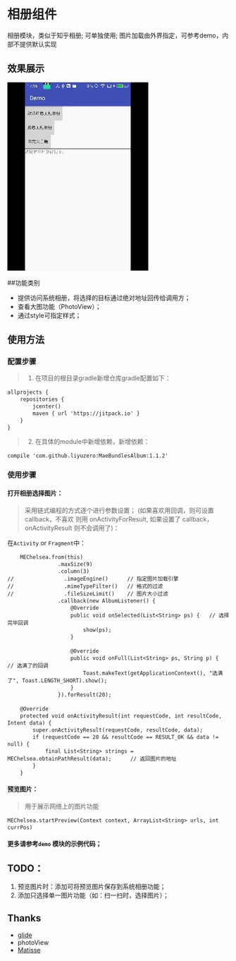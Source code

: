 相册组件
====
相册模块，类似于知乎相册; 可单独使用;
图片加载由外界指定，可参考demo，内部不提供默认实现

## 效果展示
![组件演示](https://github.com/zhaoyubetter/MarkdownPhotos/raw/master/gif/album_demo.gif)

##功能类别
- 提供访问系统相册，将选择的目标通过绝对地址回传给调用方；
- 查看大图功能（PhotoView）；
- 通过style可指定样式；

## 使用方法
### 配置步骤
> 1. 在项目的根目录gradle新增仓库gradle配置如下：
```
allprojects {
    repositories {
        jcenter()
        maven { url 'https://jitpack.io' }
    }
}
```
> 2. 在具体的module中新增依赖，新增依赖：
```
compile 'com.github.liyuzero:MaeBundlesAlbum:1.1.2'
```

### 使用步骤
#### 打开相册选择图片：
>采用链式编程的方式逐个进行参数设置；
(如果喜欢用回调，则可设置 callback，不喜欢 则用 onActivityForResult, 如果设置了
callback， onActivityResult 则不会调用了)：

在`Activity` or `Fragment`中：
```
    MEChelsea.from(this)
                .maxSize(9)
                .column(3)
//                .imageEngine()      // 指定图片加载引擎
//                .mimeTypeFilter()   // 格式的过滤
//                .fileSizeLimit()    // 图片大小过滤
                .callback(new AlbumListener() {
                    @Override
                    public void onSelected(List<String> ps) {   // 选择完毕回调
                        show(ps);
                    }

                    @Override
                    public void onFull(List<String> ps, String p) {  // 选满了的回调
                        Toast.makeText(getApplicationContext(), "选满了", Toast.LENGTH_SHORT).show();
                    }
                }).forResult(20);
   
    @Override
    protected void onActivityResult(int requestCode, int resultCode, Intent data) {
        super.onActivityResult(requestCode, resultCode, data);
        if (requestCode == 20 && resultCode == RESULT_OK && data != null) {
            final List<String> strings = MEChelsea.obtainPathResult(data);      // 返回图片的地址
        }
    }
```

#### 预览图片：
> 用于展示网络上的图片功能

```
MEChelsea.startPreview(Context context, ArrayList<String> urls, int currPos)
```

#### 更多请参考`demo` 模块的示例代码；

## TODO：
1. 预览图片时：添加可将预览图片保存到系统相册功能；
2. 添加只选择单一图片功能（如：扫一扫时，选择图片）；


## Thanks
- [glide](https://github.com/bumptech/glide)
- photoView
- [Matisse](https://github.com/zhihu/Matisse)

